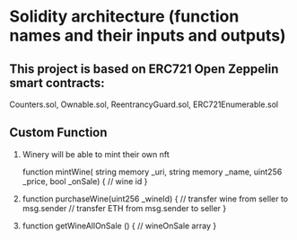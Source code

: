 # Solidity architecture (function names and their inputs and outputs)

## This project is based on ERC721 Open Zeppelin smart contracts:
Counters.sol, Ownable.sol, ReentrancyGuard.sol, ERC721Enumerable.sol

## Custom Function
1. Winery will be able to mint their own nft

    function mintWine( string memory _uri, string memory _name, uint256 _price, bool _onSale) {
      // wine id
    }

	
2. function purchaseWine(uint256 _wineId)  {
    // transfer wine from seller to msg.sender
    // transfer ETH from msg.sender to seller
   }

3. function getWineAllOnSale () {
    // wineOnSale array
   }
